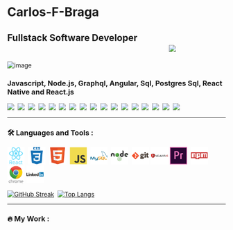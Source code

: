 # Carlos-F-Braga
## Fullstack Software Developer &nbsp;&nbsp;&nbsp;&nbsp;&nbsp;&nbsp;&nbsp;&nbsp;&nbsp;&nbsp;&nbsp;&nbsp;&nbsp;&nbsp;&nbsp;&nbsp;&nbsp;&nbsp;&nbsp;&nbsp;&nbsp;&nbsp;&nbsp;&nbsp;&nbsp;&nbsp;&nbsp;&nbsp;&nbsp;&nbsp;&nbsp;&nbsp;&nbsp;&nbsp;&nbsp;&nbsp;&nbsp;&nbsp;&nbsp;&nbsp;&nbsp;&nbsp;&nbsp;&nbsp;&nbsp;&nbsp;&nbsp;&nbsp;&nbsp;&nbsp;&nbsp;&nbsp; &nbsp;&nbsp;&nbsp;&nbsp;&nbsp;&nbsp;&nbsp;&nbsp;&nbsp;&nbsp;&nbsp;&nbsp;&nbsp;&nbsp;&nbsp;&nbsp;&nbsp;&nbsp;&nbsp;&nbsp;&nbsp;&nbsp;![](https://komarev.com/ghpvc/?username=Carlos-F-Braga&color=brightgreen)
![image](https://user-images.githubusercontent.com/99403298/219439676-21ccc651-d5cf-49fd-a081-20a87b2a5928.png)


### Javascript, Node.js, Graphql, Angular, Sql, Postgres Sql, React Native and React.js
<img src="https://img.shields.io/badge/YouTube-FF0000?style=for-the-badge&logo=youtube&logoColor=white" />&nbsp;
<img src="https://img.shields.io/badge/Node.js-43853D?style=for-the-badge&logo=node.js&logoColor=white" />&nbsp;
<img src="https://img.shields.io/badge/Graphql-161e26?style=for-the-badge&logo=graphql&logoColor=E535AB" />&nbsp;
<img src="https://img.shields.io/badge/JavaScript-323330?style=for-the-badge&logo=javascript&logoColor=F7DF1E" />&nbsp;
<img src="https://img.shields.io/badge/React-20232A?style=for-the-badge&logo=react&logoColor=61DAFB" />&nbsp;
<img src="https://img.shields.io/badge/bootstrap-%238511FA.svg?style=for-the-badge&logo=bootstrap&logoColor=white" />&nbsp;
<img src="https://img.shields.io/badge/AngularJS-E23237?style=for-the-badge&logo=angularjs&logoColor=white" />&nbsp;
<img src="https://img.shields.io/badge/Angular-DD0031?style=for-the-badge&logo=angular&logoColor=white" />&nbsp;
<img src="https://img.shields.io/badge/Php-8892BF?style=for-the-badge&logo=php&logoColor=black" />&nbsp;
<img src="https://img.shields.io/badge/expo-1C1E24?style=for-the-badge&logo=expo&logoColor=#D04A37" />&nbsp;
<img src="https://img.shields.io/badge/express.js-%23404d59.svg?style=for-the-badge&logo=express&logoColor=%2361DAFB" />&nbsp;
<img src="https://img.shields.io/badge/NPM-%23CB3837.svg?style=for-the-badge&logo=npm&logoColor=white" />&nbsp;
<img src="https://img.shields.io/badge/NODEMON-%23323330.svg?style=for-the-badge&logo=nodemon&logoColor=%BBDEAD" />&nbsp;
<img src="https://img.shields.io/badge/react_native-%2320232a.svg?style=for-the-badge&logo=react&logoColor=%2361DAFB" />&nbsp;
<img src="https://img.shields.io/badge/github-%23121011.svg?style=for-the-badge&logo=github&logoColor=white" />&nbsp;
<img src="https://img.shields.io/badge/Postman-FF6C37?style=for-the-badge&logo=postman&logoColor=white" />&nbsp;
<img src="https://img.shields.io/badge/git-%23F05033.svg?style=for-the-badge&logo=git&logoColor=white" />&nbsp;


---
### :hammer_and_wrench: Languages and Tools :
<div>
  <img src="https://github.com/devicons/devicon/blob/master/icons/react/react-original-wordmark.svg" title="React" alt="React" width="40" height="40"/>&nbsp;
  <img src="https://github.com/devicons/devicon/blob/master/icons/css3/css3-plain-wordmark.svg"  title="CSS3" alt="CSS" width="40" height="40"/>&nbsp;
  <img src="https://github.com/devicons/devicon/blob/master/icons/html5/html5-original.svg" title="HTML5" alt="HTML" width="40" height="40"/>&nbsp;
  <img src="https://github.com/devicons/devicon/blob/master/icons/javascript/javascript-original.svg" title="JavaScript" alt="JavaScript" width="40" height="40"/>&nbsp;
  <img src="https://github.com/devicons/devicon/blob/master/icons/mysql/mysql-original-wordmark.svg" title="MySQL"  alt="MySQL" width="40" height="40"/>&nbsp;
  <img src="https://github.com/devicons/devicon/blob/master/icons/nodejs/nodejs-original-wordmark.svg" title="NodeJS" alt="NodeJS" width="40" height="40"/>&nbsp;
  <img src="https://github.com/devicons/devicon/blob/master/icons/git/git-original-wordmark.svg" title="Git" alt="Git" width="40" height="40"/>
  <img src="https://github.com/devicons/devicon/blob/master/icons/angularjs/angularjs-original-wordmark.svg" title="AngularJs" **alt="AngularJs" width="40" height="40"/>
    <img src="https://github.com/devicons/devicon/blob/master/icons/premierepro/premierepro-original.svg" title="PremierePro"  alt="PremierePro" width="40" height="40"/>&nbsp;
  <img src="https://github.com/devicons/devicon/blob/master/icons/npm/npm-original-wordmark.svg" title="Npm" alt="Npm" width="40" height="40"/>&nbsp;
  <img src="https://github.com/devicons/devicon/blob/master/icons/chrome/chrome-original-wordmark.svg" title="Chrome" **alt="Chrome" width="40" height="40"/>
  <img src="https://github.com/devicons/devicon/blob/master/icons/linkedin/linkedin-original-wordmark.svg" title="Linkedin" alt="Linkedin" width="40" height="40"/>
</div>

[![GitHub Streak](http://github-readme-streak-stats.herokuapp.com?user=Carlos-F-Braga&theme=dark&background=000000)](https://git.io/streak-stats)&nbsp;
[![Top Langs](https://github-readme-stats.vercel.app/api?username=Carlos-F-Braga&theme=radical)](https://github.com/anuraghazra/github-readme-stats)&nbsp;

---

<div>
  
### :fire: My Work :
</div>

